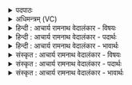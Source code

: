 <details><summary>पदपाठः</summary>

इ꣣मे꣢। हि। ते꣣। ब्रह्मकृ꣡तः꣢। ब्र꣣ह्म। कृ꣡तः꣢꣯। सु꣣ते꣢। स꣡चा꣢꣯। म꣡धौ꣢꣯। न। म꣡क्षः꣢꣯। आ꣡स꣢꣯ते। इ꣡न्द्रे꣢꣯। का꣡म꣢꣯म्। ज꣣रिता꣡रः꣢। व꣣सूय꣡वः꣢। र꣡थे꣢꣯। न। पा꣡द꣢꣯म्। आ। द꣣धुः। १६७६।
</details>

<details><summary>अधिमन्त्रम् (VC)</summary>

- इन्द्रः
- वसिष्ठो मैत्रावरुणिः
- बार्हतः प्रगाथः (विषमा बृहती, समा सतोबृहती)
- पञ्चमः
</details>

<details><summary>हिन्दी : आचार्य रामनाथ वेदालंकार - विषयः</summary>

अगले मन्त्र में परमात्मा की उपासना का विषय है।
</details>

<details><summary>हिन्दी : आचार्य रामनाथ वेदालंकार - पदार्थः</summary>

पदार्थान्वयभाषाः -  हे जगदीश्वर ! (इमे हि) ये (ते) तेरे लिए (ब्रह्मकृतः) स्तोत्र-पाठ करनेवाले उपासक (सुते) उपासना-यज्ञ में (सचा) एक साथ मिलकर (आसते) बैठे हुए हैं, (मधौ न) शहद के छत्ते पर जैसे (मक्षः) मधु-मक्खियाँ (सचा) मिलकर (आसते) बैठी होती हैं। (वसूयवः) अध्यात्म धन के इच्छुक (जरितारः) स्तोता गण (इन्द्रे) परमैश्वर्यशाली तुझ जगदीश्वर में (कामम्) अपनी अभिलाषा को (आदधुः) रखे हुए हैं, संजोये हुए हैं, (वसूयवः) भौतिक धन के इच्छुक लोग (रथे न) जैसे रथ में (पादम्) अपना पैर रखते हैं ॥२॥ यहाँ उपमालङ्कार है ॥२॥
</details>

<details><summary>हिन्दी : आचार्य रामनाथ वेदालंकार - भावार्थः</summary>

भावार्थभाषाः -  मधु बनानेवाली मधुमक्खियाँ जैसे मधु के छत्ते पर बैठती हैं,वैसे ही उपासना करनेवाले लोग उपासनागृह में बैठते हैं और जैसे भौतिक धन-धान्य आदि अन्य स्थान से लाने के इच्छुक लोग रथ में अपना पैर रखते हैं,वैसे ही सत्य,अहिंसा,योगैश्वर्य आदि के अभिलाषी लोग परमात्मा में अपनी कामना को रख देते हैं ॥२॥
</details>

<details><summary>संस्कृत : आचार्य रामनाथ वेदालंकार - विषयः</summary>

अथ परमात्मोपासनाविषयमाह।
</details>

<details><summary>संस्कृत : आचार्य रामनाथ वेदालंकार - पदार्थः</summary>

पदार्थान्वयभाषाः -  हे जगदीश ! (इमे हि) एते खलु (ते) तुभ्यम् (ब्रह्मकृतः) स्तोत्रपाठकर्तारः उपासकाः (सुते) उपासनायज्ञे (सचा) संभूय (आसते) उपविशन्ति, (मधौ न मक्षः) मधुमक्षिका यथा मधुगोलके तिष्ठन्ति। (वसूयवः) अध्यात्मधनेच्छुकाः (जरितारः) स्तोतारः (इन्द्रे) परमैश्वर्यशालिनि जगदीश्वरे त्वयि (कामम्) अभिलाषम् (आदधुः) आदधति, (वसूयवः) भौतिकधनाभिलाषिणो जनाः (रथे न) रथे यथा (पादम्) चरणम् आदधति ॥२॥२ अत्रोपमालङ्कारः ॥२॥
</details>

<details><summary>संस्कृत : आचार्य रामनाथ वेदालंकार - भावार्थः</summary>

भावार्थभाषाः -  मधुकृतो मधुमक्षिका यथा मधुगोलके तिष्ठन्ति तथैवोपासनाकर्तारो जना उपासनागृहे तिष्ठन्ति। यथा च भौतिकं धनधान्यादिकं स्थानान्तरादानेतुकामा जना रथे स्वपादं निदधति तथैव सत्याहिंसायोगैश्वर्यादिकामा जनाः परमात्मनि स्वकाममादधति ॥२॥
</details>